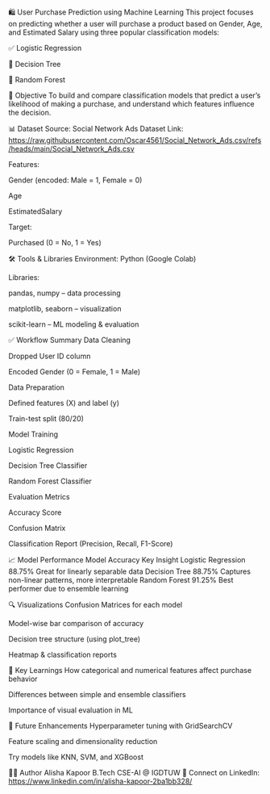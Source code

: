 🛍️ User Purchase Prediction using Machine Learning
This project focuses on predicting whether a user will purchase a product based on Gender, Age, and Estimated Salary using three popular classification models:

✅ Logistic Regression

🌳 Decision Tree

🌲 Random Forest

🎯 Objective
To build and compare classification models that predict a user’s likelihood of making a purchase, and understand which features influence the decision.

📊 Dataset
Source: Social Network Ads Dataset
Link: https://raw.githubusercontent.com/Oscar4561/Social_Network_Ads.csv/refs/heads/main/Social_Network_Ads.csv

Features:

Gender (encoded: Male = 1, Female = 0)

Age

EstimatedSalary

Target:

Purchased (0 = No, 1 = Yes)

🛠️ Tools & Libraries
Environment: Python (Google Colab)

Libraries:

pandas, numpy – data processing

matplotlib, seaborn – visualization

scikit-learn – ML modeling & evaluation

✅ Workflow Summary
Data Cleaning

Dropped User ID column

Encoded Gender (0 = Female, 1 = Male)

Data Preparation

Defined features (X) and label (y)

Train-test split (80/20)

Model Training

Logistic Regression

Decision Tree Classifier

Random Forest Classifier

Evaluation Metrics

Accuracy Score

Confusion Matrix

Classification Report (Precision, Recall, F1-Score)

📈 Model Performance
Model	Accuracy	Key Insight
Logistic Regression	88.75%	Great for linearly separable data
Decision Tree	88.75%	Captures non-linear patterns, more interpretable
Random Forest	91.25%	Best performer due to ensemble learning

🔍 Visualizations
Confusion Matrices for each model

Model-wise bar comparison of accuracy

Decision tree structure (using plot_tree)

Heatmap & classification reports

📌 Key Learnings
How categorical and numerical features affect purchase behavior

Differences between simple and ensemble classifiers

Importance of visual evaluation in ML

🚀 Future Enhancements
Hyperparameter tuning with GridSearchCV

Feature scaling and dimensionality reduction

Try models like KNN, SVM, and XGBoost

👩‍💻 Author
Alisha Kapoor
B.Tech CSE-AI @ IGDTUW
🔗 Connect on LinkedIn: https://www.linkedin.com/in/alisha-kapoor-2ba1bb328/
